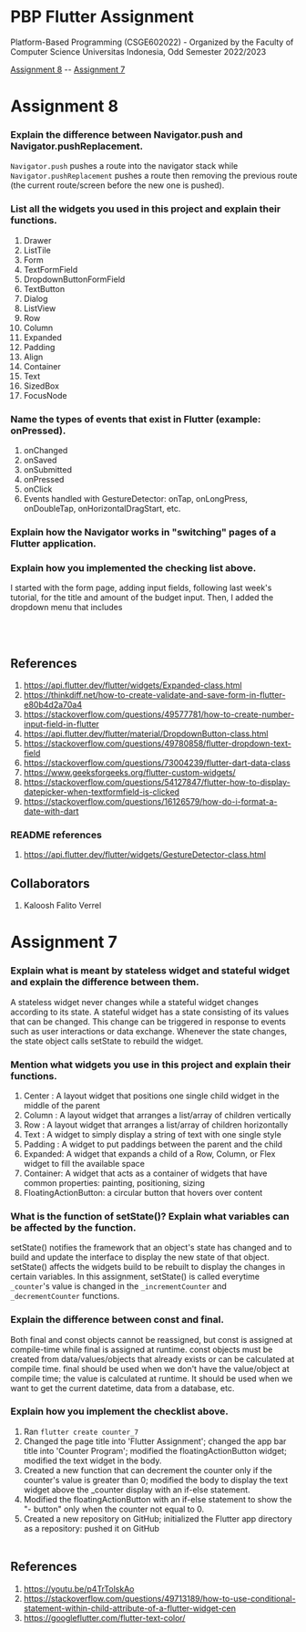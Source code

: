 # PBP Flutter Assignment

Platform-Based Programming (CSGE602022) - Organized by the Faculty of Computer Science Universitas Indonesia, Odd Semester 2022/2023

[Assignment 8](#assignment-8) -- [Assignment 7](#assignment-7)

# Assignment 8
### Explain the difference between Navigator.push and Navigator.pushReplacement.
`Navigator.push` pushes a route into the navigator stack while `Navigator.pushReplacement` pushes a route then removing the previous route (the current route/screen before the new one is pushed).

### List all the widgets you used in this project and explain their functions.
1. Drawer
2. ListTile
3. Form
4. TextFormField
5. DropdownButtonFormField
6. TextButton
7. Dialog
8. ListView
9. Row
10. Column
11. Expanded
12. Padding
13. Align
14. Container
15. Text
16. SizedBox
17. FocusNode

### Name the types of events that exist in Flutter (example: onPressed).
1. onChanged
2. onSaved
3. onSubmitted
4. onPressed
5. onClick
6. Events handled with GestureDetector: onTap, onLongPress, onDoubleTap, onHorizontalDragStart, etc.

### Explain how the Navigator works in "switching" pages of a Flutter application.

### Explain how you implemented the checking list above.
I started with the form page, adding input fields, following last week's tutorial, for the title and amount of the budget input. Then, I added the dropdown menu that includes 

<br><br>
## References
1. https://api.flutter.dev/flutter/widgets/Expanded-class.html
2. https://thinkdiff.net/how-to-create-validate-and-save-form-in-flutter-e80b4d2a70a4
3. https://stackoverflow.com/questions/49577781/how-to-create-number-input-field-in-flutter
4. https://api.flutter.dev/flutter/material/DropdownButton-class.html
5. https://stackoverflow.com/questions/49780858/flutter-dropdown-text-field
6. https://stackoverflow.com/questions/73004239/flutter-dart-data-class
7. https://www.geeksforgeeks.org/flutter-custom-widgets/
8. https://stackoverflow.com/questions/54127847/flutter-how-to-display-datepicker-when-textformfield-is-clicked
9. https://stackoverflow.com/questions/16126579/how-do-i-format-a-date-with-dart
### README references
1. https://api.flutter.dev/flutter/widgets/GestureDetector-class.html
## Collaborators
1. Kaloosh Falito Verrel

# Assignment 7
### Explain what is meant by stateless widget and stateful widget and explain the difference between them.
A stateless widget never changes while a stateful widget changes according to its state. A stateful widget has a state consisting of its values that can be changed. This change can be triggered in response to events such as user interactions or data exchange. Whenever the state changes, the state object calls setState to rebuild the widget.

### Mention what widgets you use in this project and explain their functions.
1. Center  : A layout widget that positions one single child widget in the middle of the parent
2. Column  : A layout widget that arranges a list/array of children vertically
3. Row     : A layout widget that arranges a list/array of children horizontally
4. Text    : A widget to simply display a string of text with one single style
5. Padding : A widget to put paddings between the parent and the child
6. Expanded: A widget that expands a child of a Row, Column, or Flex widget to fill the available space
7. Container: A widget that acts as a container of widgets that have common properties: painting, positioning, sizing
8. FloatingActionButton: a circular button that hovers over content

### What is the function of setState()? Explain what variables can be affected by the function.
setState() notifies the framework that an object's state has changed and to build and update the interface to display the new state of that object. setState() affects the widgets build to be rebuilt to display the changes in certain variables. In this assignment, setState() is called everytime `_counter`'s value is changed in the `_incrementCounter` and `_decrementCounter` functions.

### Explain the difference between const and final.
Both final and const objects cannot be reassigned, but const is assigned at compile-time while final is assigned at runtime. const objects must be created from data/values/objects that already exists or can be calculated at compile time. final should be used when we don't have the value/object at compile time; the value is calculated at runtime. It should be used when we want to get the current datetime, data from a database, etc.

### Explain how you implement the checklist above.
1. Ran `flutter create counter_7`
2. Changed the page title into 'Flutter Assignment'; changed the app bar title into 'Counter Program'; modified the floatingActionButton widget; modified the text widget in the body.
3. Created a new function that can decrement the counter only if the counter's value is greater than 0; modified the body to display the text widget above the _counter display with an if-else statement.
4. Modified the floatingActionButton with an if-else statement to show the "- button" only when the counter not equal to 0.
5. Created a new repository on GitHub; initialized the Flutter app directory as a repository: pushed it on GitHub
<br><br>
## References
1. https://youtu.be/p4TrTolskAo
2. https://stackoverflow.com/questions/49713189/how-to-use-conditional-statement-within-child-attribute-of-a-flutter-widget-cen
3. https://googleflutter.com/flutter-text-color/
